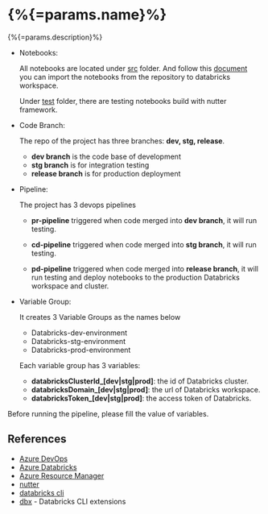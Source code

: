 # {%{=params.name}%}

{%{=params.description}%}

- Notebooks:

  All notebooks are located under [src](./src) folder. And follow this [document](https://docs.microsoft.com/en-us/azure/databricks/repos) you can import the notebooks from the repository to databricks workspace.

  Under [test](./test) folder, there are testing notebooks build with  nutter framework.

- Code Branch:

  The repo of the project has three branches: **dev, stg, release**.

  - **dev branch** is the code base of development
  - **stg branch** is for integration testing
  - **release branch** is for production deployment
  
- Pipeline:

  The project has 3 devops pipelines

  - **pr-pipeline** triggered when code merged into **dev branch**, it will run testing.

  - **cd-pipeline** triggered when code merged into **stg branch**, it will run testing.

  - **pd-pipeline** triggered when code merged into **release branch**, it will run testing and deploy notebooks to the production Databricks workspace and cluster.

- Variable Group:

  It creates 3 Variable Groups as the names below
  - Databricks-dev-environment
  - Databricks-stg-environment
  - Databricks-prod-environment
  
  Each variable group has 3 variables:
  - **databricksClusterId_[dev|stg|prod]**: the id of Databricks cluster.
  - **databricksDomain_[dev|stg|prod]**: the url of Databricks workspace.
  - **databricksToken_[dev|stg|prod]**: the access token of Databricks.

Before running the pipeline, please fill the value of variables.

## References

- [Azure DevOps](https://azure.microsoft.com/en-us/services/devops/)
- [Azure Databricks](https://azure.microsoft.com/en-au/free/databricks/)
- [Azure Resource Manager](https://docs.microsoft.com/en-us/azure/azure-resource-manager/management/overview)
- [nutter](https://github.com/microsoft/nutter)
- [databricks cli](https://docs.microsoft.com/en-us/azure/databricks/dev-tools/cli/)
- [dbx](https://github.com/databrickslabs/dbx) - Databricks CLI extensions
